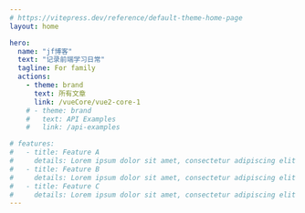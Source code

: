 ```yaml
---
# https://vitepress.dev/reference/default-theme-home-page
layout: home

hero:
  name: "jf博客"
  text: "记录前端学习日常"
  tagline: For family
  actions:
    - theme: brand
      text: 所有文章
      link: /vueCore/vue2-core-1
    # - theme: brand
    #   text: API Examples
    #   link: /api-examples

# features:
#   - title: Feature A
#     details: Lorem ipsum dolor sit amet, consectetur adipiscing elit
#   - title: Feature B
#     details: Lorem ipsum dolor sit amet, consectetur adipiscing elit
#   - title: Feature C
#     details: Lorem ipsum dolor sit amet, consectetur adipiscing elit
---
```


